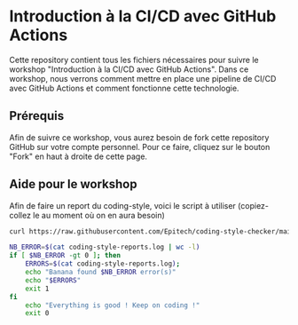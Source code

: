 # Introduction à la CI/CD avec GitHub Actions

Cette repository contient tous les fichiers nécessaires pour suivre le workshop "Introduction à la CI/CD avec GitHub Actions". Dans ce workshop, nous verrons comment mettre en place une pipeline de CI/CD avec GitHub Actions et comment fonctionne cette technologie.

## Prérequis

Afin de suivre ce workshop, vous aurez besoin de fork cette repository GitHub sur votre compte personnel. Pour ce faire, cliquez sur le bouton "Fork" en haut à droite de cette page.

## Aide pour le workshop

Afin de faire un report du coding-style, voici le script à utiliser (copiez-collez le au moment où on en aura besoin)

```bash
curl https://raw.githubusercontent.com/Epitech/coding-style-checker/main/coding-style.sh -o /tmp/coding-style.sh; chmod +x /tmp/coding-style.sh
```

```bash
NB_ERROR=$(cat coding-style-reports.log | wc -l)
if [ $NB_ERROR -gt 0 ]; then
    ERRORS=$(cat coding-style-reports.log);
    echo "Banana found $NB_ERROR error(s)"
    echo "$ERRORS"
    exit 1
fi
    echo "Everything is good ! Keep on coding !"
    exit 0
```
